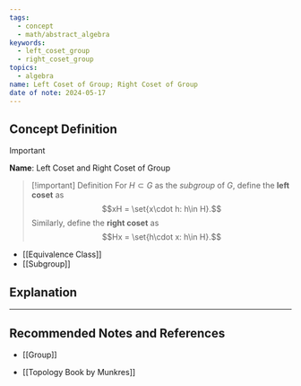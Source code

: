 ```yaml
---
tags:
  - concept
  - math/abstract_algebra
keywords:
  - left_coset_group
  - right_coset_group
topics:
  - algebra
name: Left Coset of Group; Right Coset of Group
date of note: 2024-05-17
---
```


## Concept Definition

>[!important]
>**Name**: Left Coset and Right Coset of Group


>[!important] Definition
>For $H\subset G$ as the *subgroup* of $G$, define the **left coset** as 
>$$xH = \set{x\cdot h: h\in H}.$$ 
>Similarly, define the **right coset** as 
>$$Hx = \set{h\cdot x: h\in H}.$$

- [[Equivalence Class]]
- [[Subgroup]]



## Explanation




-----------
##  Recommended Notes and References


- [[Group]]

- [[Topology Book by Munkres]]